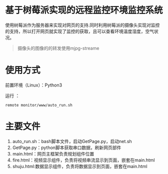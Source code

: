 基于树莓派实现的远程监控环境监控系统
=============

使用树莓派作为服务器来实现对网页的支持.同时利用树莓派的摄像头实现对监控的支持，所以打开网页就实现了监控的获取，且可以查看环境温度湿度，空气状况。

> 摄像头的图像的的转发使用mjpg-streame


使用方式
=====

前置环境（Linux）：Python3

运行 ：

    remote monitor/www/auto_run.sh

主要文件
=====

1. auto_run.sh：bash脚本文件，启动GetPage.py，启动net.sh
2. GetPage.py：python脚本获取串口数据，刷新网页部件
3. main.html：网页主框架负责规划组件位置
4. fire.html：视频显示组件，负责将视频串流显示到页面，嵌套在main.html
5. shuju.html:数据显示组件，负责将数据显示到页面，嵌套在main.html


 
